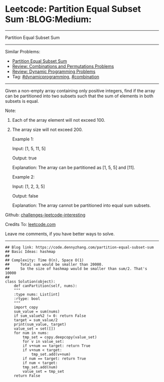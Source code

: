 
# Leetcode: Partition Equal Subset Sum     :BLOG:Medium:

---

Partition Equal Subset Sum  

---

Similar Problems:  

-   [Partition Equal Subset Sum](https://code.dennyzhang.com/partition-equal-subset-sum)
-   [Review: Combinations and Permutations Problems](https://code.dennyzhang.com/review-combination)
-   [Review: Dynamic Programming Problems](https://code.dennyzhang.com/review-dynamicprogramming)
-   Tag: [#dynamicprogramming](https://code.dennyzhang.com/tag/dynamicprogramming), [#combination](https://code.dennyzhang.com/tag/combination)

---

Given a non-empty array containing only positive integers, find if the array can be partitioned into two subsets such that the sum of elements in both subsets is equal.  

Note:  

1.  Each of the array element will not exceed 100.
2.  The array size will not exceed 200.

    Example 1:
    
    Input: [1, 5, 11, 5]
    
    Output: true
    
    Explanation: The array can be partitioned as [1, 5, 5] and [11].

    Example 2:
    
    Input: [1, 2, 3, 5]
    
    Output: false
    
    Explanation: The array cannot be partitioned into equal sum subsets.

Github: [challenges-leetcode-interesting](https://github.com/DennyZhang/challenges-leetcode-interesting/tree/master/problems/partition-equal-subset-sum)  

Credits To: [leetcode.com](https://leetcode.com/problems/partition-equal-subset-sum/description/)  

Leave me comments, if you have better ways to solve.  

---

    ## Blog link: https://code.dennyzhang.com/partition-equal-subset-sum
    ## Basic Ideas: hashmap
    ##
    ## Complexity: Time O(n), Space O(1)
    ##     Total sum would be smaller than 20000.
    ##     So the size of hashmap would be smaller than sum/2. That's 10000
    ##
    class Solution(object):
        def canPartition(self, nums):
    	"""
    	:type nums: List[int]
    	:rtype: bool
    	"""
    	import copy
    	sum_value = sum(nums)
    	if sum_value%2 != 0: return False
    	target = sum_value/2
    	print(sum_value, target)
    	value_set = set([])
    	for num in nums:
    	    tmp_set = copy.deepcopy(value_set)
    	    for v in value_set:
    		if v+num == target: return True
    		if v+num < target:
    		    tmp_set.add(v+num)
    	    if num == target: return True
    	    if num < target:
    		tmp_set.add(num)
    	    value_set = tmp_set
    	return False

